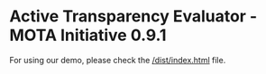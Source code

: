 # Active Transparency Evaluator - MOTA Initiative 0.9.1

For using our demo, please check the [/dist/index.html](/dist/index.html) file.
